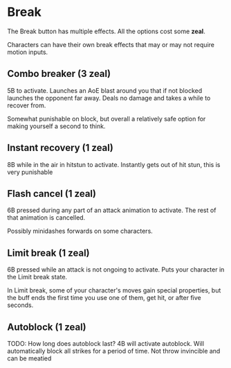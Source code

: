 # Break

The Break button has multiple effects. All the options cost some **zeal**.

Characters can have their own break effects that may or may not require motion inputs.

## Combo breaker (3 zeal)

5B to activate. Launches an AoE blast around you that if not blocked launches the
opponent far away. Deals no damage and takes a while to recover from.

Somewhat punishable on block, but overall a relatively safe option for making yourself a second to think.

## Instant recovery (1 zeal)

8B while in the air in hitstun to activate. Instantly gets out of hit stun, this is very punishable

## Flash cancel (1 zeal)

6B pressed during any part of an attack animation to activate. The rest of that animation is cancelled.

Possibly minidashes forwards on some characters.

## Limit break (1 zeal)

6B pressed while an attack is not ongoing to activate. Puts your character in the Limit break state.

In Limit break, some of your character's moves gain special properties, but the buff ends the first time you use one of them, get hit, or after five seconds.

## Autoblock (1 zeal)

TODO: How long does autoblock last?
4B will activate autoblock. Will automatically block all strikes for a period of time. Not throw invincible and can be meatied
